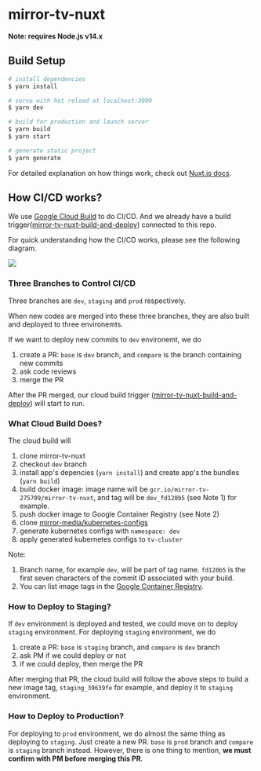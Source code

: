 # mirror-tv-nuxt

**Note: requires Node.js v14.x**

## Build Setup

```bash
# install dependencies
$ yarn install

# serve with hot reload at localhost:3000
$ yarn dev

# build for production and launch server
$ yarn build
$ yarn start

# generate static project
$ yarn generate
```

For detailed explanation on how things work, check out [Nuxt.js docs](https://nuxtjs.org).

## How CI/CD works?
We use [Google Cloud Build](https://cloud.google.com/build/docs/how-to) to do CI/CD.
And we already have a build trigger([mirror-tv-nuxt-build-and-deploy](https://console.cloud.google.com/cloud-build/triggers/edit/45defb92-e447-4d70-a0f3-c6b0696208a3?project=mirror-tv-275709)) connected to this repo.

For quick understanding how the CI/CD works, please see the following diagram.

<img src="https://github.com/mirror-media/mirror-tv-nuxt/blob/dev/docs/images/ci-cd-diagram.jpg" >

### Three Branches to Control CI/CD
Three branches are `dev`, `staging` and `prod` respectively.

When new codes are merged into these three branches, they are also built and deployed to three environemts.

If we want to deploy new commits to `dev` environemt, we do
1. create a PR: `base` is `dev` branch, and `compare` is the branch containing new commits
2. ask code reviews
3. merge the PR

After the PR merged, our cloud build trigger ([mirror-tv-nuxt-build-and-deploy](https://console.cloud.google.com/cloud-build/triggers/edit/45defb92-e447-4d70-a0f3-c6b0696208a3?project=mirror-tv-275709)) will start to run.

### What Cloud Build Does?
The cloud build will
1. clone mirror-tv-nuxt
2. checkout `dev` branch
3. install app's depencies (`yarn install`) and create app's the bundles (`yarn build`) 
4. build docker image: image name will be `gcr.io/mirror-tv-275709/mirror-tv-nuxt`, and tag will be `dev_fd120b5` (see Note 1) for example.
5. push docker image to Google Container Registry (see Note 2)
6. clone [mirror-media/kubernetes-configs](https://github.com/mirror-media/kubernetes-configs)
7. generate kubernetes configs with `namespace: dev` 
8. apply generated kubernetes configs to `tv-cluster`

Note:
1. Branch name, for example `dev`, will be part of tag name. `fd120b5` is the first seven characters of the commit ID associated with your build.
2. You can list image tags in the [Google Container Registry](https://console.cloud.google.com/gcr/images/mirror-tv-275709/GLOBAL/mirror-tv-nuxt?project=mirror-tv-275709&gcrImageListsize=30).

### How to Deploy to Staging?
If `dev` environment is deployed and tested, we could move on to deploy `staging` environment.
For deploying `staging` environment, we do 
1. create a PR: `base` is `staging` branch, and `compare` is `dev` branch
2. ask PM if we could deploy or not
3. if we could deploy, then merge the PR

After merging that PR, the cloud build will follow the above steps to build a new image tag, `staging_39639fe` for example, and deploy it to `staging` environment.

### How to Deploy to Production?
For deploying to `prod` environment, we do almost the same thing as deploying to `staging`.
Just create a new PR. `base` is `prod` branch and `compare` is `staging` branch instead.
However, there is one thing to mention, **we must confirm with PM before merging this PR**.
